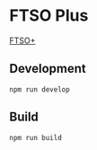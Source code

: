 # FTSO Plus

[FTSO+](https://ftso.plus)


## Development 

`npm run develop`

## Build

`npm run build`